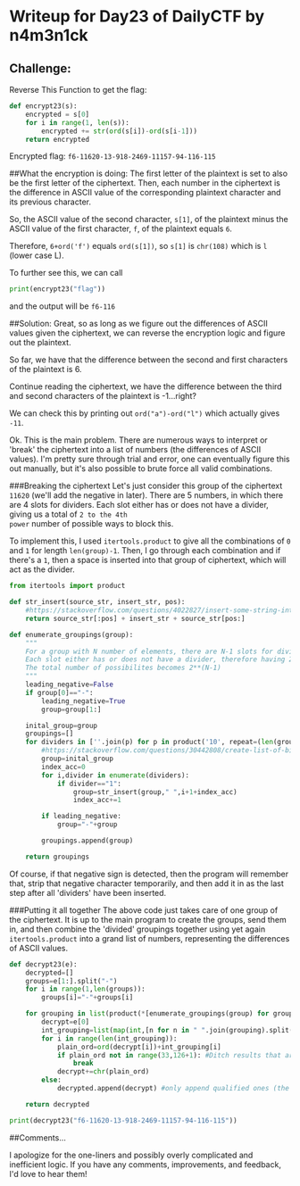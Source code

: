 <h1>Writeup for Day23 of DailyCTF by n4m3n1ck</h1>

<h2>Challenge:</h2>
Reverse This Function to get the flag:

```python
def encrypt23(s):
    encrypted = s[0]
    for i in range(1, len(s)):
        encrypted += str(ord(s[i])-ord(s[i-1]))
    return encrypted
```
Encrypted flag: 
<code>f6-11620-13-918-2469-11157-94-116-115</code>

##What the encryption is doing:
The first letter of the plaintext is set to also be the first letter of the ciphertext.
Then, each number in the ciphertext is the difference in ASCII value of the corresponding plaintext character and its previous character.

So, the ASCII value of the second character, <code>s[1]</code>, of the plaintext minus the ASCII value of the first character, <code>f</code>, of the plaintext equals <code>6</code>.

Therefore, <code>6+ord('f')</code> equals <code>ord(s[1])</code>, so <code>s[1]</code> is <code>chr(108)</code> which is <code>l</code> (lower case L).

To further see this, we can call 
```python
print(encrypt23("flag"))
```
and the output will be <code>f6-116</code>

##Solution:
Great, so as long as we figure out the differences of ASCII values given the ciphertext, we can reverse the encryption logic and figure out the plaintext.

So far, we have that the difference between the second and first characters of the plaintext is 6.

Continue reading the ciphertext, we have the difference between the third and second characters of the plaintext is -1...right?

We can check this by printing out <code>ord("a")-ord("l")</code> which actually gives <code>-11</code>.

Ok. This is the main problem. There are numerous ways to interpret or 'break' the ciphertext into a list of numbers (the differences of ASCII values). I'm pretty sure through trial and error, one can eventually figure this out manually, but it's also possible to brute force all valid combinations.

###Breaking the ciphertext
Let's just consider this group of the ciphertext <code>11620</code> (we'll add the negative in later). There are 5 numbers, in which there are 4 slots for dividers. Each slot either has or does not have a divider, giving us a total of <code>2 to the 4th power</code> number of possible ways to block this.

To implement this, I used <code>itertools.product</code> to give all the combinations of <code>0</code> and <code>1</code> for length <code>len(group)-1</code>. Then, I go through each combination and if there's a <code>1</code>, then a space is inserted into that group of ciphertext, which will act as the divider.

```python
from itertools import product

def str_insert(source_str, insert_str, pos):
    #https://stackoverflow.com/questions/4022827/insert-some-string-into-given-string-at-given-index
    return source_str[:pos] + insert_str + source_str[pos:]

def enumerate_groupings(group):
    """
    For a group with N number of elements, there are N-1 slots for dividers.
    Each slot either has or does not have a divider, therefore having 2 possibilites.
    The total number of possibilites becomes 2**(N-1)
    """
    leading_negative=False
    if group[0]=="-":
        leading_negative=True
        group=group[1:]

    inital_group=group
    groupings=[]
    for dividers in [''.join(p) for p in product('10', repeat=(len(group)-1))]:
        #https://stackoverflow.com/questions/30442808/create-list-of-binary-strings-python
        group=inital_group
        index_acc=0
        for i,divider in enumerate(dividers):
            if divider=="1":
                group=str_insert(group," ",i+1+index_acc)
                index_acc+=1

        if leading_negative:
            group="-"+group

        groupings.append(group)

    return groupings
```
Of course, if that negative sign is detected, then the program will remember that, strip that negative character temporarily, and then add it in as the last step after all 'dividers' have been inserted.

###Putting it all together
The above code just takes care of one group of the ciphertext. It is up to the main program to create the groups, send them in, and then combine the 'divided' groupings together using yet again <code>itertools.product</code> into a grand list of numbers, representing the differences of ASCII values.
```python
def decrypt23(e):
    decrypted=[]
    groups=e[1:].split("-")
    for i in range(1,len(groups)):
        groups[i]="-"+groups[i]

    for grouping in list(product(*[enumerate_groupings(group) for group in groups])):
        decrypt=e[0]
        int_grouping=list(map(int,[n for n in " ".join(grouping).split(" ")])) #converts all the string numbers to int.
        for i in range(len(int_grouping)):
            plain_ord=ord(decrypt[i])+int_grouping[i]
            if plain_ord not in range(33,126+1): #Ditch results that are outside of the printable ASCII range.
                break
            decrypt+=chr(plain_ord)
        else:
            decrypted.append(decrypt) #only append qualified ones (the 'break' didn't happen)

    return decrypted

print(decrypt23("f6-11620-13-918-2469-11157-94-116-115"))
```
##Comments...

I apologize for the one-liners and possibly overly complicated and inefficient logic. If you have any comments, improvements, and feedback, I'd love to hear them! 
